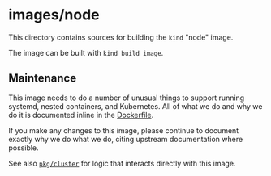 <!--TODO(bentheelder): fill this in much more thoroughly-->
# images/node

This directory contains sources for building the `kind` "node" image.

The image can be built with `kind build image`.

## Maintenance

This image needs to do a number of unusual things to support running systemd, 
nested containers, and Kubernetes. All of what we do and why we do it 
is documented inline in the [Dockerfile](./Dockerfile).

If you make any changes to this image, please continue to document exactly 
why we do what we do, citing upstream documentation where possible.

See also [`pkg/cluster`](./../../pkg/cluster) for logic that interacts directly with this image.
 